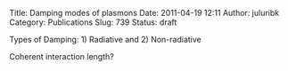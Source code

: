 Title: Damping modes of plasmons
Date: 2011-04-19 12:11
Author: juluribk
Category: Publications
Slug: 739
Status: draft

Types of Damping: 1) Radiative and 2) Non-radiative

Coherent interaction length?
